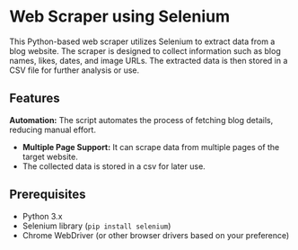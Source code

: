 # Web Scraper using Selenium

This Python-based web scraper utilizes Selenium to extract data from a blog website. The scraper is designed to collect information such as blog names, likes, dates, and image URLs. The extracted data is then stored in a CSV file for further analysis or use.

## Features

**Automation:** The script automates the process of fetching blog details, reducing manual effort.
- **Multiple Page Support:** It can scrape data from multiple pages of the target website.
- The collected data is stored in a csv for later use.

## Prerequisites

- Python 3.x
- Selenium library (`pip install selenium`)
- Chrome WebDriver (or other browser drivers based on your preference)
